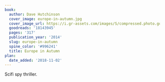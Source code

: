 ```yaml
---
book:
  author: Dave Hutchinson
  cover_image: europe-in-autumn.jpg
  cover_image_url: https://i.gr-assets.com/images/S/compressed.photo.goodreads.com/books/1382971951l/18143945._SX98_.jpg
  goodreads: '18143945'
  pages: '317'
  publication_year: '2014'
  slug: europe-in-autumn
  spine_color: '#996241'
  title: Europe in Autumn
plan:
  date_added: '2018-11-02'
---
```


Scifi spy thriller.
